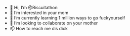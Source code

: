 - 👋 Hi, I’m @Biscuitathon
- 👀 I’m interested in your mom
- 🌱 I’m currently learning 1 million ways to go fuckyourself
- 💞️ I’m looking to collaborate on your mother
- 📫 How to reach me dis dick

<!---
Biscuitathon/Biscuitathon is a ✨ special ✨ repository because its `README.md` (this file) appears on your GitHub profile.
You can click the Preview link to take a look at your changes.
--->
